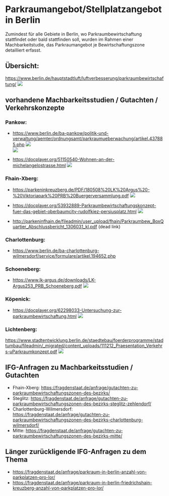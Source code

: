  
# Parkraumangebot/Stellplatzangebot in Berlin
Zumindest für alle Gebiete in Berlin, wo Parkraumbewirtschaftung stattfindet oder bald stattfinden soll, wurden im Rahmen einer Machbarkeitstudie, das Parkraumangebot je Bewirtschaftungszone detailliert erfasst.


## Übersicht:
https://www.berlin.de/hauptstadtluft/luftverbesserung/parkraumbewirtschaftung/
![](imgs/uebersicht.JPG)  

## vorhandene Machbarkeitsstudien / Gutachten / Verkehrskonzepte
### Pankow:
* https://www.berlin.de/ba-pankow/politik-und-verwaltung/aemter/ordnungsamt/parkraumueberwachung/artikel.437885.php
![](imgs/pankow_.JPG)  
![](imgs/pankow_41_43.JPG)  

* https://docplayer.org/51150540-Wohnen-an-der-michelangelostrasse.html
![](imgs/pankow_michelangelo.JPG)  

### Fhain-Xberg:
* https://parkeninkreuzberg.de/PDF/180508%20LK%20Argus%20-%20Viktoriapark%20PRB%20Buergerversammlung.pdf
![](imgs/kreuzberg_60_61.JPG)  

* https://docplayer.org/53932889-Parkraumbewirtschaftungskonzept-fuer-das-gebiet-oberbaumcity-rudolfkiez-persiusplatz.html
![](imgs/fhain_51.JPG) 

* http://parkeninfhain.de/fileadmin/user_upload/fhain/Parkraumbew_BoxQuartier_Abschlussbericht_1306031_kl.pdf (dead link)

### Charlottenburg:
* https://www.berlin.de/ba-charlottenburg-wilmersdorf/service/formulare/artikel.194652.php

### Schoeneberg:
* https://www.lk-argus.de/downloads/LK-Argus253_PRB_Schoeneberg.pdf
![](imgs/schoneberg_.JPG)  

### Köpenick:
* https://docplayer.org/62298033-Untersuchung-zur-parkraumbewirtschaftung.html
![](imgs/koepenick_.JPG)  

### Lichtenberg:
https://www.stadtentwicklung.berlin.de/staedtebau/foerderprogramme/stadtumbau/fileadmin/_migrated/content_uploads/111212_Praesentation_Verkehrs-uParkraumkonzept.pdf
![](imgs/lichtenberg_.JPG)  

## IFG-Anfragen zu  Machbarkeitsstudien / Gutachten
* Fhain-Xberg: https://fragdenstaat.de/anfrage/gutachten-zu-parkraumbewirtschaftungszonen-des-bezirks/
* Steglitz: https://fragdenstaat.de/anfrage/gutachten-zu-parkraumbewirtschaftungszonen-des-bezirks-steglitz-zehlendorf/
* Charlottenburg-Wilmersdorf: https://fragdenstaat.de/anfrage/gutachten-zu-parkraumbewirtschaftungszonen-des-bezirks-charlottenburg-wilmersdorf/
* Mitte: https://fragdenstaat.de/anfrage/gutachten-zu-parkraumbewirtschaftungszonen-des-bezirks-mitte/

## Länger zurückligende IFG-Anfragen zu dem Thema
* https://fragdenstaat.de/anfrage/parkraum-in-berlin-anzahl-von-parkplatzen-pro-lor/
* https://fragdenstaat.de/anfrage/parkraum-in-berlin-friedrichshain-kreuzberg-anzahl-von-parkplatzen-pro-lor/
